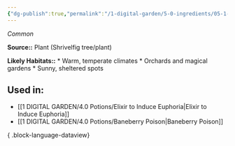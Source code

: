 ```yaml
---
{"dg-publish":true,"permalink":"/1-digital-garden/5-0-ingredients/05-1-plants/bundle-of-shrivelfigs/","tags":["ingredient","common"]}
---
```


*Common*

**Source::** Plant (Shrivelfig tree/plant)

**Likely Habitats::** * Warm, temperate climates * Orchards and magical gardens * Sunny, sheltered spots

## Used in:

- [[1 DIGITAL GARDEN/4.0 Potions/Elixir to Induce Euphoria\|Elixir to Induce Euphoria]]
- [[1 DIGITAL GARDEN/4.0 Potions/Baneberry Poison\|Baneberry Poison]]

{ .block-language-dataview}

